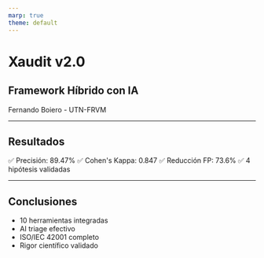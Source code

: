 ```yaml
---
marp: true
theme: default
---
```


# Xaudit v2.0
## Framework Híbrido con IA

Fernando Boiero - UTN-FRVM

---

## Resultados

✅ Precisión: 89.47%
✅ Cohen's Kappa: 0.847
✅ Reducción FP: 73.6%
✅ 4 hipótesis validadas

---

## Conclusiones

- 10 herramientas integradas
- AI triage efectivo
- ISO/IEC 42001 completo
- Rigor científico validado
